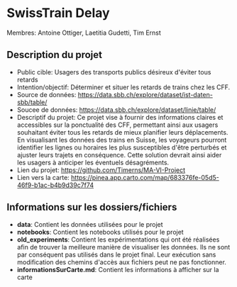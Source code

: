 # SwissTrain Delay

Membres: Antoine Ottiger, Laetitia Gudetti, Tim Ernst

## Description du projet

- Public cible: Usagers des transports publics désireux d'éviter tous retards
- Intention/objectif: Déterminer et situer les retards de trains chez les CFF.
- Source de données: https://data.sbb.ch/explore/dataset/ist-daten-sbb/table/
- Soucee de données: https://data.sbb.ch/explore/dataset/linie/table/
- Descriptif du projet: Ce projet vise à fournir des informations claires et accessibles sur la ponctualité des CFF, permettant ainsi aux usagers souhaitant éviter tous les retards de mieux planifier leurs déplacements. En visualisant les données des trains en Suisse, les voyageurs pourront identifier les lignes ou horaires les plus susceptibles d'être perturbés et ajuster leurs trajets en conséquence. Cette solution devrait ainsi aider les usagers à anticiper les éventuels désagréments.
- Lien du projet: https://github.com/Timerns/MA-VI-Project
- Lien vers la carte: https://pinea.app.carto.com/map/683376fe-05d5-46f9-b1ac-b4b9d39c7f74

## Informations sur les dossiers/fichiers

- **data**: Contient les données utilisées pour le projet
- **notebooks**: Contient les notebooks utilisés pour le projet
- **old_experiments**: Contient les expérimentations qui ont été réalisées afin de trouver la meilleure manière de visualiser les données. Ils ne sont par conséquent pas utilisés dans le projet final. Leur exécution sans modification des chemins d'accès aux fichiers peut ne pas fonctionner.
- **informationsSurCarte.md**: Contient les informations à afficher sur la carte